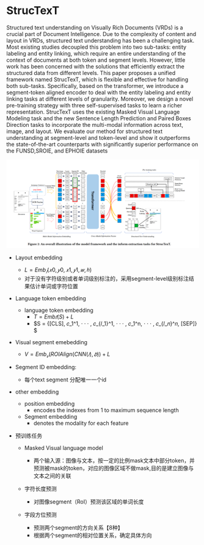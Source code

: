 # StrucTexT

Structured text understanding on Visually Rich Documents (VRDs) is a crucial part of Document Intelligence. Due to the complexity
of content and layout in VRDs, structured text understanding has been a challenging task. Most existing studies decoupled this problem into two sub-tasks: entity labeling and entity linking, which require an entire understanding of the context of documents at
both token and segment levels. However, little work has been concerned with the solutions that efficiently extract the structured
data from different levels. This paper proposes a unified framework named StrucTexT, which is flexible and effective for handling both
sub-tasks. Specifically, based on the transformer, we introduce a segment-token aligned encoder to deal with the entity labeling
and entity linking tasks at different levels of granularity. Moreover, we design a novel pre-training strategy with three self-supervised
tasks to learn a richer representation. StrucTexT uses the existing Masked Visual Language Modeling task and the new Sentence Length Prediction and Paired Boxes Direction tasks to incorporate the multi-modal information across text, image, and layout. We evaluate our method for structured text understanding at segment-level and token-level and show it outperforms the state-of-the-art counterparts with significantly superior performance on the FUNSD,SROIE, and EPHOIE datasets

![image-20220109141535442](StrucText.assets/image-20220109141535442.png)

* Layout embedding
  * $L = Emb_𝑙 (𝑥0,𝑦0, 𝑥1,𝑦1,𝑤, ℎ)$
  * 对于没有字符级别或者单词级别标注的，采用segment-level级别标注结果估计单词或字符位置
* Language token embedding
  * language token embedding
    * $T = Emb𝑡 (S) + L$ 
    * $S = {[CLS], 𝑐_1^1, · · · , 𝑐_{𝑙_1}^1, · · · , 𝑐_1^n, · · · , 𝑐_{𝑙_𝑛}^𝑛, [SEP]} $
* Visual segment emebedding
  * $V = Emb_𝑣 (ROIAlign(CNN(𝐼), 𝑏)) + L$
* Segment ID embedding:  
  * 每个text segment 分配唯一一个id
* other embedding
  * position embedding
    * encodes the indexes from 1 to maximum sequence length
  * Segment embedding
    * denotes the modality for each feature

* 预训练任务

  * Masked Visual language model
    * 两个输入源：图像与文本，按一定的比例mask文本中部分token，并预测被mask的token，对应的图像区域不做mask,目的是建立图像与文本之间的关联
  * 字符长度预测
    * 对图像segment（RoI）预测该区域的单词长度

  * 字段方位预测
    * 预测两个segment的方向关系【8种】
    * 根据两个segment的相对位置关系，确定具体方向

